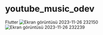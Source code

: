 # youtube_music_odev
Flutter
![Ekran görüntüsü 2023-11-26 232150](https://github.com/velikagan/youtube_music_odev/assets/148905146/1e4ab666-a9ec-41b1-8007-cb3bda875582)
![Ekran görüntüsü 2023-11-26 232239](https://github.com/velikagan/youtube_music_odev/assets/148905146/7149019e-863b-41f7-964b-59868d61f265)
